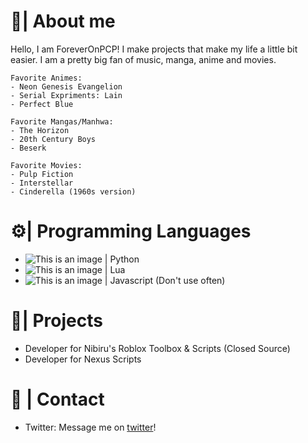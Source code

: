 # 💖| About me
Hello, I am ForeverOnPCP! I make projects that make my life a little bit easier. I am a pretty big fan of music, manga, anime and movies.

    Favorite Animes:
    - Neon Genesis Evangelion
    - Serial Expriments: Lain
    - Perfect Blue
    
    Favorite Mangas/Manhwa:
    - The Horizon
    - 20th Century Boys
    - Beserk
    
    Favorite Movies:
    - Pulp Fiction
    - Interstellar
    - Cinderella (1960s version)

# ⚙️| Programming Languages
- ![This is an image](https://github.com/abrahamcalf/programming-languages-logos/blob/master/src/python/python_16x16.png) | Python
- ![This is an image](https://github.com/abrahamcalf/programming-languages-logos/blob/master/src/lua/lua_16x16.png) | Lua
- ![This is an image](https://github.com/abrahamcalf/programming-languages-logos/blob/master/src/javascript/javascript_16x16.png) | Javascript (Don't use often)

# 🌱| Projects
- Developer for Nibiru's Roblox Toolbox & Scripts (Closed Source)
- Developer for Nexus Scripts

# 📱 | Contact
- Twitter: Message me on [twitter](https://twitter.com/ForeverOnPCP)!
